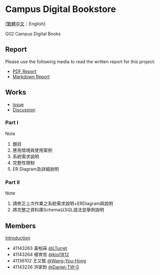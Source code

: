 # Campus Digital Bookstore

[[繁體中文](./README.md)｜English]

G02 Campus Digital Books

## Report

Please use the following media to read the written report for this project:

- [PDF Report](https://github.com/NFU-Database-Group/Campus-Digital-Bookstore/releases/download/1.0/Campus-Digital-Bookstore.pdf)
- [Markdown Report](./docs/partI/README.md)

## Works

- [Issue](https://github.com/NFU-Database-Group/Project-Library/issues)
- [Discussion](https://github.com/NFU-Database-Group/Project-Library/discussions)

### Part I

> [!NOTE]
>
> 1. 題目
> 2. 應用情境與使用案例
> 3. 系統需求說明
> 4. 完整性限制
> 5. ER Diagram及詳細說明

### Part II

> [!NOTE]
>
> 1. 請修正上次作業之系統需求說明+ERDiagram與說明
> 2. 將完整之資料庫Schema以SQL語法並舉例說明

## Members

[Introduction](./Docs/members/README.md)  

- 41143263 黃柏菻 [@LTurret](https://github.com/LTurret)
- 41143264 楊育哲 [@kiol1812](https://github.com/kiol1812)
- 41136102 王又鋐 [@Wang-You-Hong](https://github.com/Wang-You-Hong)
- 41143226 洪家鈞 [@Daniel-TW-0](https://github.com/Daniel-TW-0)

